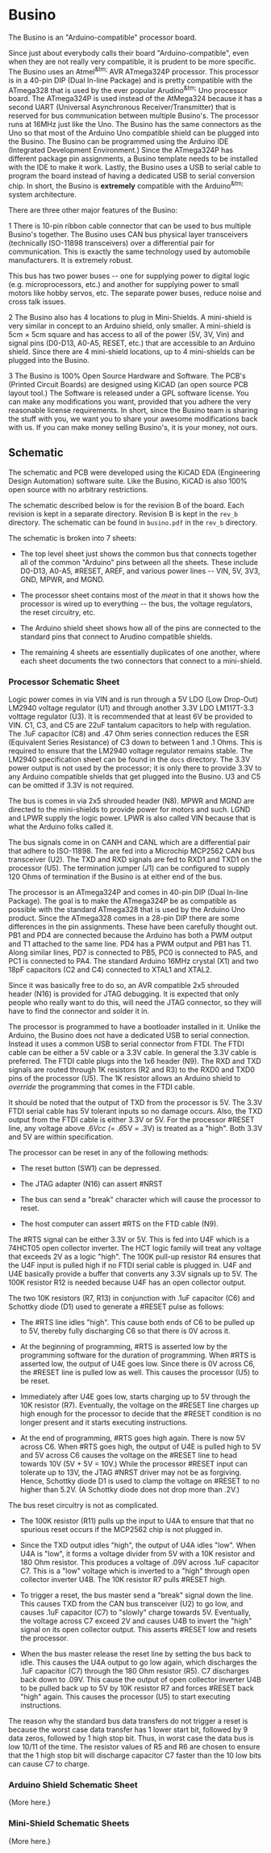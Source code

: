 # Busino

The Busino is an "Arduino-compatible" processor board.

Since just about everybody calls their board "Arduino-compatible",
even when they are not really very compatible, it is prudent to
be more specific.  The Busino uses an Atmel<Sup>&tm;</Sup> AVR
ATmega324P processor.  This processor is in a 40-pin DIP (Dual
In-line Package) and is pretty compatible with the ATmega328
that is used by the ever popular Arudino<Sup>&tm;</Sup> Uno
processor board.  The ATmega324P is used instead of the AtMega324
because it has a second UART (Universal Asynchronous
Receiver/Transmitter) that is reserved for bus communication
between multiple Busino's.  The processor runs at 16MHz just
like the Uno.  The Busino has the same connectors as the Uno
so that most of the Arduino Uno compatible shield can be plugged
into the Busino.  The Busino can be programmed using the
Arduino IDE (Integrated Development Environment.)  Since the
ATmega324P has different package pin assignments, a Busino template
needs to be installed with the IDE to make it work.  Lastly, the
Busino uses a USB to serial cable to program the board instead
of having a dedicated USB to serial conversion chip.  In short,
the Busino is **extremely** compatible with the
Arduino<Sup>&tm;</Sup> system architecture.

There are three other major features of the Busino:

1 There is 10-pin ribbon cable connector that can be used to
  bus multiple Busino's together.  The Busino uses CAN bus
  physical layer transceivers (technically ISO-11898 transceivers)
  over a differential pair for communication.  This is exactly
  the same technology used by automobile manufacturers.  It is
  extremely robust.

  This bus has two power buses -- one for supplying power to
  digital logic (e.g. microprocessors, etc.) and another for
  supplying power to small motors like hobby servos, etc.  The
  separate power buses, reduce noise and cross talk issues.

2 The Busino also has 4 locations to plug in Mini-Shields.
  A mini-shield is very similar in concept to an Arduino
  shield, only smaller.  A mini-shield is 5cm &times; 5cm
  square and has access to all of the power (5V, 3V, Vin)
  and signal pins (D0-D13, A0-A5, RESET, etc.) that are
  accessible to an Arduino shield.  Since there are 4 mini-shield
  locations, up to 4 mini-shields can be plugged into the
  Busino.

3 The Busino is 100% Open Source Hardware and Software.
  The PCB's (Printed Circuit Boards) are designed using
  KiCAD (an open source PCB layout tool.)   The Software
  is released under a GPL software license.  You can 
  make any modifications you want, provided that you
  adhere the very reasonable license requirements.  In
  short, since the Busino team is sharing the stuff with
  you, we want you to share your awesome modifications
  back with us.  If you can make money selling Busino's,
  it is your money, not ours.

## Schematic

The schematic and PCB were developed using the KiCAD
EDA (Engineering Design Automation) software suite.
Like the Busino, KiCAD is also 100% open source with
no arbitrary restrictions.

The schematic described below is for the revision B
of the board.  Each revision is kept in a separate
directory.  Revision B is kept in the `rev_b` directory.
The schematic can be found in `busino.pdf` in the `rev_b`
directory.

The schematic is broken into 7 sheets:

* The top level sheet just shows the common bus that connects
  together all of the common "Arduino" pins between all the
  sheets.  These include D0-D13, A0-A5, #RESET, AREF, and various
  power lines -- VIN, 5V, 3V3, GND, MPWR, and MGND.

* The processor sheet contains most of the *meat* in that
  it shows how the processor is wired up to everything --
  the bus, the voltage regulators, the reset circuitry,
  etc.

* The Arduino shield sheet shows how all of the pins are
  connected to the standard pins that connect to Arudino
  compatible shields.

* The remaining 4 sheets are essentially duplicates of one
  another, where each sheet documents the two connectors
  that connect to a mini-shield.

### Processor Schematic Sheet

Logic power comes in via VIN and is run through
a 5V LDO (Low Drop-Out) LM2940 voltage regulator (U1)
and through another 3.3V LDO LM117T-3.3 volttage
regulator (U3).  It is recommended that at least 6V
be provided to VIN.  C1, C3, and C5 are 22uF tantalum
capacitors to help with regulation.  The .1uF 
capacitor (C8) and .47 Ohm series connection reduces
the ESR (Equivalent Series Resistance) of C3 down
to between 1 and .1 Ohms.  This is required to ensure
that the LM2940 voltage regulator remains stable.
The LM2940 specification sheet can be found in the
`docs` directory.  The 3.3V power output is not
used by the processor; it is only there to provide
3.3V to any Arduino compatible shields that get plugged
into the Busino.   U3 and C5 can be omitted if 3.3V
is not required.

The bus is comes in via 2x5 shrouded header (N8).
MPWR and MGND are directed to the mini-shields to
provide power for motors and such.  LGND and LPWR
supply the logic power.  LPWR is also called VIN
because that is what the Arduino folks called it.

The bus signals come in on CANH and CANL which are
a differential pair that adhere to ISO-11898.  The are
fed into a Microchip MCP2562 CAN bus transceiver (U2).
The TXD and RXD signals are fed to RXD1 and TXD1 on
the processor (U5).  The termination jumper (J1) can
be configured to supply 120 Ohms of termination if
the Busino is at either end of the bus.

The processor is an ATmega324P and comes in 40-pin
DIP (Dual In-line Package).  The goal is to make
the ATmega324P be as compatible as possible with
the standard ATmega328 that is used by the Arduino Uno
product.  Since the ATmega328 comes in a 28-pin DIP
there are some differences in the pin assignments.
These have been carefully thought out.  PB1 and PD4
are connected because the Arduino has both a PWM
output and T1 attached to the same line.  PD4 has
a PWM output and PB1 has T1.  Along similar lines,
PD7 is connected to PB5, PC0 is connected to PA5,
and PC1 is connected to PA4.  The standard Arduino
16MHz crystal (X1) and two 18pF capacitors (C2 and C4)
connected to XTAL1 and XTAL2.

Since it was basically free to do so, an AVR compatible
2x5 shrouded header (N16) is provided for JTAG debugging.
It is expected that only people who really want to do
this, will need the JTAG connector, so they will have
to find the connector and solder it in.

The processor is programmed to have a bootloader installed
in it.  Unlike the Arduino, the Busino does not have a
dedicated USB to serial connection.  Instead it uses
a common USB to serial connector from FTDI.  The FTDI
cable can be either a 5V cable or a 3.3V cable.  In
general the 3.3V cable is preferred.  The FTDI cable
plugs into the 1x6 header (N9).  The RXD and TXD
signals are routed through 1K resistors (R2 and R3) to
the RXD0 and TXD0 pins of the processor (U5).  The 1K
resistor allows an Arduino shield to *override* the
programming that comes in the FTDI cable.

It should be noted that the output of TXD from the processor
is 5V.  The 3.3V FTDI serial cable has 5V tolerant inputs
so no damage occurs.  Also, the TXD output from the FTDI
cable is either 3.3V or 5V.  For the processor #RESET line,
any voltage above .6*Vcc (= .6*5V = .3V) is treated as a
"high".  Both 3.3V and 5V are within specification.

The processor can be reset in any of the following
methods:

* The reset button (SW1) can be depressed.

* The JTAG adapter (N16) can assert #NRST

* The bus can send a "break" character which will cause the
  processor to reset.

* The host computer can assert #RTS on the FTD cable (N9).

The #RTS signal can be either 3.3V or 5V.  This is fed
into U4F which is a 74HCT05 open collector inverter.
The HCT logic family will treat any voltage that exceeds
2V as a logic "high".  The 100K pull-up resistor R4
ensures that the U4F input is pulled high if no FTDI
serial cable is plugged in.  U4F and U4E basically
provide a buffer that converts any 3.3V signals up to 5V.
The 100K resistor R12 is needed because U4F has an open
collector output.

The two 10K resistors (R7, R13) in conjunction with .1uF
capacitor (C6) and Schottky diode (D1) used to generate
a #RESET pulse as follows:

* The #RTS line idles "high".  This cause both ends of C6
  to be pulled up to 5V, thereby fully discharging C6 so
  that there is 0V across it.

* At the beginning of programming, #RTS is asserted low by
  the programming software for the duration of programming.
  When #RTS is asserted low, the output of U4E goes low.
  Since there is 0V across C6, the #RESET line is pulled
  low as well.  This causes the processor (U5) to be reset.

* Immediately after U4E goes low, starts charging up to 5V
  through the 10K resistor (R7).  Eventually, the voltage
  on the #RESET line charges up high enough for the processor
  to decide that the #RESET condition is no longer present
  and it starts executing instructions.

* At the end of programming, #RTS goes high again.  There is
  now 5V across C6.  When #RTS goes high, the output of U4E
  is pulled high to 5V and 5V across C6 causes the voltage
  on the #RESET line to head towards 10V (5V + 5V = 10V.)
  While the processor #RESET input can tolerate up to 13V,
  the JTAG #NRST driver may not be as forgiving.  Hence,
  Schottky diode D1 is used to clamp the voltage on #RESET
  to no higher than 5.2V.  (A Schottky diode does not drop
  more than .2V.)

The bus reset circuitry is not as complicated.

* The 100K resistor (R11) pulls up the input to U4A to ensure
  that that no spurious reset occurs if the MCP2562 chip is
   not plugged in.

* Since the TXD output idles "high", the output of U4A idles
  "low".  When U4A is "low", it forms a voltage divider from
  5V with a 10K resistor and 180 Ohm resistor.  This produces
  a voltage of .09V across .1uF capacitor C7.  This is a "low"
  voltage which is inverted to a "high" through open collector
  inverter U4B.  The 10K resistor R7 pulls #RESET high.

* To trigger a reset, the bus master send a "break" signal down
  the line.  This causes TXD from the CAN bus transceiver (U2)
  to go low, and causes .1uF capacitor (C7) to "slowly" charge
  towards 5V.  Eventually, the voltage across C7 exceed 2V
  and causes U4B to invert the "high" signal on its open
  collector output.  This asserts #RESET low and resets the
  processor.

* When the bus master release the reset line by setting the
  bus back to idle.  This causes the U4A output to go low
  again, which discharges the .1uF capacitor (C7) through
  the 180 Ohm resistor (R5).  C7 discharges back down to .09V.
  This cause the output of open collector inverter U4B to be
  pulled back up to 5V by 10K resistor R7 and forces #RESET
  back "high" again.  This causes the processor (U5) to start
  executing instructions.

The reason why the standard bus data transfers do not trigger
a reset is because the worst case data transfer has 1 lower
start bit, followed by 9 data zeros, followed by 1 high stop
bit.  Thus, in worst case the data bus is low 10/11 of the
time.  The resistor values of R5 and R6 are chosen to ensure
that the 1 high stop bit will discharge capacitor C7 faster than
the 10 low bits can cause C7 to charge.

### Arduino Shield Schematic Sheet

{More here.}

### Mini-Shield Schematic Sheets

{More here.}



